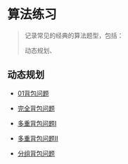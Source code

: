 # 算法练习

> 记录常见的经典的算法题型，包括：
>
> 动态规划、

## 动态规划

- [01背包问题](https://www.acwing.com/problem/content/2/)

- [完全背包问题](https://www.acwing.com/problem/content/3/)

- [多重背包问题I](https://www.acwing.com/problem/content/4/)

- [多重背包问题II](https://www.acwing.com/problem/content/description/5/)

- [分组背包问题](https://www.acwing.com/problem/content/9/)
